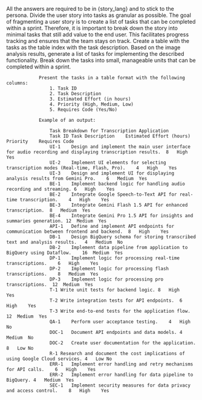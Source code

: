 All the answers are required to be in {story_lang} and to stick to the persona. 
                Divide the user story into tasks as granular as possible. 
                The goal of fragmenting a user story is to create a list of tasks that can be completed within a sprint. 
                Therefore, it is important to break down the story into minimal tasks that still add value to the end user. 
                This facilitates progress tracking and ensures that the team stays on track.
                Create a table with the tasks as the table index with the task description.
                Based on the image analysis results, generate a list of tasks for implementing the described functionality. Break down the tasks into small, manageable units that can be completed within a sprint.

                Present the tasks in a table format with the following columns:
                    1. Task ID
                    2. Task Description
                    3. Estimated Effort (in hours)
                    4. Priority (High, Medium, Low)
                    5. Requires Code (Yes/No)

                Example of an output:

                    Task Breakdown for Transcription Application
                    Task ID	Task Description	Estimated Effort (hours)	Priority	Requires Code
                    UI-1	Design and implement the main user interface for audio recording and displaying transcription results.	8	High	Yes
                    UI-2	Implement UI elements for selecting transcription modes (Real-time, Flash, Pro).	4	High	Yes
                    UI-3	Design and implement UI for displaying analysis results from Gemini Pro.	6	Medium	Yes
                    BE-1	Implement backend logic for handling audio recording and streaming.	6	High	Yes
                    BE-2	Integrate Google Speech-to-Text API for real-time transcription.	4	High	Yes
                    BE-3	Integrate Gemini Flash 1.5 API for enhanced transcription.	8	Medium	Yes
                    BE-4	Integrate Gemini Pro 1.5 API for insights and summaries generation.	12	Medium	Yes
                    API-1	Define and implement API endpoints for communication between frontend and backend.	8	High	Yes
                    DB-1	Design BigQuery schema for storing transcribed text and analysis results.	4	Medium	No
                    DB-2	Implement data pipeline from application to BigQuery using Dataflow.	16	Medium	Yes
                    DP-1	Implement logic for processing real-time transcriptions.	6	High	Yes
                    DP-2	Implement logic for processing flash transcriptions.	8	Medium	Yes
                    DP-3	Implement logic for processing pro transcriptions.	12	Medium	Yes
                    T-1	Write unit tests for backend logic.	8	High	Yes
                    T-2	Write integration tests for API endpoints.	6	High	Yes
                    T-3	Write end-to-end tests for the application flow.	12	Medium	Yes
                    QA-1	Perform user acceptance testing.	4	High	No
                    DOC-1	Document API endpoints and data models.	4	Medium	No
                    DOC-2	Create user documentation for the application.	8	Low	No
                    R-1	Research and document the cost implications of using Google Cloud services.	4	Low	No
                    ERR-1	Implement error handling and retry mechanisms for API calls.	6	High	Yes
                    ERR-2	Implement error handling for data pipeline to BigQuery.	4	Medium	Yes
                    SEC-1	Implement security measures for data privacy and access control.	8	High	Yes
                